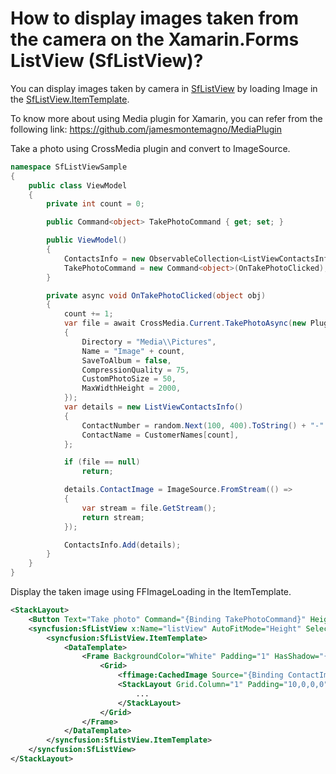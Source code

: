 # How to display images taken from the camera on the Xamarin.Forms ListView (SfListView)? 
You can display images taken by camera in [SfListView](https://help.syncfusion.com/xamarin/listview/overview) by loading Image in the [SfListView.ItemTemplate](https://help.syncfusion.com/cr/xamarin/Syncfusion.ListView.XForms.SfListView.html#Syncfusion_ListView_XForms_SfListView_ItemTemplate). 

To know more about using Media plugin for Xamarin, you can refer from the following link: https://github.com/jamesmontemagno/MediaPlugin 

Take a photo using CrossMedia plugin and convert to ImageSource. 
``` C#
namespace SfListViewSample
{
    public class ViewModel
    {
        private int count = 0;

        public Command<object> TakePhotoCommand { get; set; }

        public ViewModel()
        {
            ContactsInfo = new ObservableCollection<ListViewContactsInfo>();
            TakePhotoCommand = new Command<object>(OnTakePhotoClicked);
        }

        private async void OnTakePhotoClicked(object obj)
        {
            count += 1;
            var file = await CrossMedia.Current.TakePhotoAsync(new Plugin.Media.Abstractions.StoreCameraMediaOptions
            {
                Directory = "Media\\Pictures",
                Name = "Image" + count,
                SaveToAlbum = false,
                CompressionQuality = 75,
                CustomPhotoSize = 50,
                MaxWidthHeight = 2000,
            });
            var details = new ListViewContactsInfo()
            {
                ContactNumber = random.Next(100, 400).ToString() + "-" + random.Next(500, 800).ToString() + "-" + random.Next(1000, 2000).ToString(),
                ContactName = CustomerNames[count],
            };

            if (file == null)
                return;

            details.ContactImage = ImageSource.FromStream(() =>
            {
                var stream = file.GetStream();
                return stream;
            });

            ContactsInfo.Add(details);
        }
    }
}
```
Display the taken image using FFImageLoading in the ItemTemplate.
``` xml
<StackLayout>
    <Button Text="Take photo" Command="{Binding TakePhotoCommand}" HeightRequest="50"/>
    <syncfusion:SfListView x:Name="listView" AutoFitMode="Height" SelectionMode="Single" ItemsSource="{Binding ContactsInfo}">
        <syncfusion:SfListView.ItemTemplate>
            <DataTemplate>
                <Frame BackgroundColor="White" Padding="1" HasShadow="{OnPlatform Android=true, iOS=false, UWP=true, WPF=true}">
                    <Grid> 
                        <ffimage:CachedImage Source="{Binding ContactImage}" HorizontalOptions="FillAndExpand" VerticalOptions="FillAndExpand" HeightRequest="150" WidthRequest="150" Aspect="AspectFill"/>
                        <StackLayout Grid.Column="1" Padding="10,0,0,0">
                            ...
                        </StackLayout>
                    </Grid>
                </Frame>
            </DataTemplate>
        </syncfusion:SfListView.ItemTemplate>
    </syncfusion:SfListView>
</StackLayout>
```
